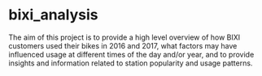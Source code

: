 # bixi_analysis
The aim of this project is to provide a high level overview of how BIXI customers used their bikes in 2016 and 2017, what factors may have influenced usage at different times of the day and/or year, and to provide insights and information related to station popularity and usage patterns.
